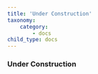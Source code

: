 ```yaml
---
title: 'Under Construction'
taxonomy:
    category:
        - docs
child_type: docs
---
```


### Under Construction

